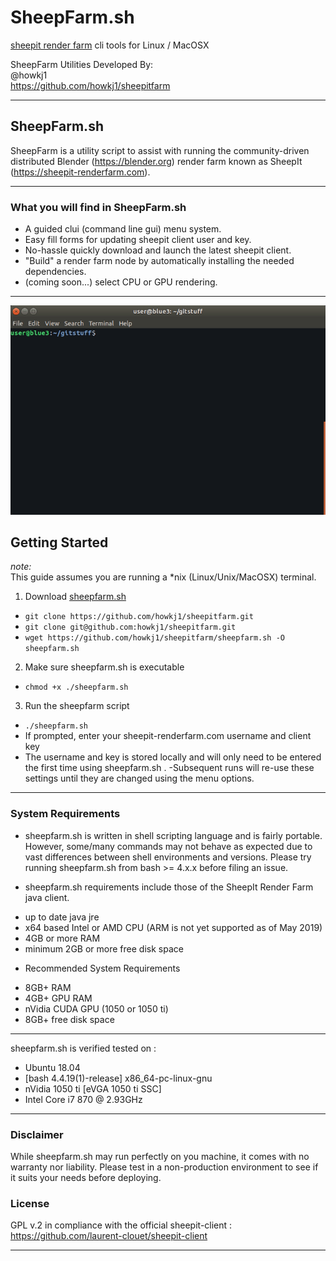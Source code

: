 # SheepFarm.sh
[sheepit render farm](https://sheepit-renderfarm.com) cli tools for Linux / MacOSX


SheepFarm Utilities Developed By:  
@howkj1  
https://github.com/howkj1/sheepitfarm

---

## SheepFarm.sh

SheepFarm is a utility script to assist with running the community-driven distributed Blender (https://blender.org) render farm known as SheepIt (https://sheepit-renderfarm.com).

---

### What you will find in SheepFarm.sh
* A guided clui (command line gui) menu system.
* Easy fill forms for updating sheepit client user and key.
* No-hassle quickly download and launch the latest sheepit client.
* "Build" a render farm node by automatically installing the needed dependencies.
* (coming soon...) select CPU or GPU rendering.

---

![](v2019-5-16.gif)

## Getting Started


_note:_  
This guide assumes you are running a \*nix (Linux/Unix/MacOSX) terminal.


1. Download [sheepfarm.sh](https://github.com/howkj1/sheepitfarm/sheepfarm.sh)
  - `git clone https://github.com/howkj1/sheepitfarm.git`
  - `git clone git@github.com:howkj1/sheepitfarm.git`
  - `wget https://github.com/howkj1/sheepitfarm/sheepfarm.sh -O sheepfarm.sh`
2. Make sure sheepfarm.sh is executable
  - `chmod +x ./sheepfarm.sh`
3. Run the sheepfarm script
  - `./sheepfarm.sh`
  - If prompted, enter your sheepit-renderfarm.com username and client key
  - The username and key is stored locally and will only need to be entered the first time using sheepfarm.sh . 
     -Subsequent runs will re-use these settings until they are changed using the menu options.

---


### System Requirements

* sheepfarm.sh is written in shell scripting language and is fairly portable. However, some/many commands may not behave as expected due to vast differences between shell environments and versions. Please try running sheepfarm.sh from bash >= 4.x.x before filing an issue.


* sheepfarm.sh requirements include those of the SheepIt Render Farm java client.
 - up to date java jre
 - x64 based Intel or AMD CPU (ARM is not yet supported as of May 2019)
 - 4GB or more RAM
 - minimum 2GB or more free disk space


* Recommended System Requirements
 - 8GB+ RAM
 - 4GB+ GPU RAM
 - nVidia CUDA GPU (1050 or 1050 ti)
 - 8GB+ free disk space


---

sheepfarm.sh is verified tested on :
* Ubuntu 18.04
* [bash 4.4.19(1)-release] x86_64-pc-linux-gnu
* nVidia 1050 ti [eVGA 1050 ti SSC]
* Intel Core i7 870 @ 2.93GHz

---

### Disclaimer
While sheepfarm.sh may run perfectly on you machine, it comes with no warranty nor liability. Please test in a non-production environment to see if it suits your needs before deploying.

### License
GPL v.2 in compliance with the official sheepit-client :
https://github.com/laurent-clouet/sheepit-client

---
